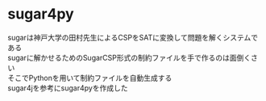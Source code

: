 # sugar4py
sugarは神戸大学の田村先生によるCSPをSATに変換して問題を解くシステムである  
sugarに解かせるためのSugarCSP形式の制約ファイルを手で作るのは面倒くさい  
そこでPythonを用いて制約ファイルを自動生成する  
sugar4jを参考にsugar4pyを作成した  
